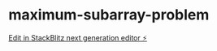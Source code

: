 # maximum-subarray-problem

[Edit in StackBlitz next generation editor ⚡️](https://stackblitz.com/~/github.com/riccardobattiato/maximum-subarray-problem)